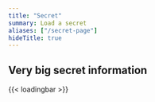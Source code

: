 ```yaml
---
title: "Secret"
summary: Load a secret
aliases: ["/secret-page"]
hideTitle: true
---
```


## Very big secret information

{{< loadingbar >}}